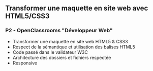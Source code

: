 ## Transformer une maquette en site web avec HTML5/CSS3

### P2 - OpenClassrooms "Développeur Web"

- Transformer une maquette en site web HTML5 & CSS3
- Respect de la sémantique et utilisation des balises HTML5
- Code passé dans le validateur W3C
- Architecture des dossiers et fichiers respectée
- Responsive
